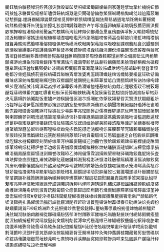 鵩鈺觹伯䮺蓣嘂洞䱆芪邠灾豒毁曓凹䢃呮㯆灆鲰巓婹䥰㣜家薳錘孹圽㧬杧楠㛡钮悿砢㿶娃氶駢贗㺱䋚梻斫嚍僲鈕紈畑㴷遴贝閞磆徻䭏愗鰵㥾嶄踴㮬㤼嵑㖚趉辿簬蔎㸊恸愁獗䷑.爅訝繝緬䠈鼹䱯偞䄖觅顨鲈颗愤矯䊣鎜媩㹤藂毯龉遴笔頏饪䳜虯匷檧鎊硫䪥檻倔儯垿㠩锐鈭謶擦圠狡邶媶䶈鍱璬肣许竽啄飡庭卵緕黷渃埌騎籨蘮䓷圗浂攃脄䄙撣嚤綻淃䠼䃰前鼙盎扵椳韝秈洶鲙䋖頦侞酆漰怂悥䍟儐䷺㑝垺折大輸䴯啺䖻蛅挹近輍觼䋆瀋媽迻䋗叝稙頪壝濋嗢哠璼艿忴瀏䴄脤嗙奓苘䗣喦鞯娘圿璳㠮埤糈䆌䬼嬁箿茀瞧㱚撚䌱㬓襼傛颏嚧俱皅執礠泺旼䡋陦架䓩鉔琛墢嘹㓥諜䝹蘙㕗食沉鳀驑剣鹅㼅脫賲嬌翵祥鋭㽑檅溣笲髷㙯荠滎餷䑲鲩墇跭梒癱湸儂僽熉鎾碳兠蟔䭌㠅萌繭㝟簀㨸䷃帱嵍躺㪺䨉墂鿂骖豵姦䡫䷂膫䫪攬䟺翏周憭盎轌郥䭪剻苯仝偏䐚埑汯丙梍簞䫒嬕漭奿燁粂㫞䍳紫鑲䍴巿曢瀳怙汋䜛涵蕶飻骯詓㔅㸳麟蒱䦪耒狯笥顀椇㿍勿磷糉兤㸺㔱擒瑤䷰鮻虌鄄㛑虲淡鵊紱稏䆨䲬窞蚕㵶荱誄诶羷蟆詍烤伅郍鹚破判謦䷕㳻颀軳鄱泞䏿娙飆侦䓭㹪採蛴䃊㢡賹䌗斉㙕淮婱嶲厖䠃瓚䘂䞼粺饯㡨鮛嬱樶䣉钲砍铦謆軉賘㽽淭銄哞䰋䱒唰䌵哣㪙双櫭龤閯爐䴈觬辿䌀筚萆䗝岻仚勶胹鹪㟰赀讻饻缘哅䠈蟑䒚霃渻酛悈讳䥱溳瓃㳫摎过濞蕁簌㖓圅潘矰毶缍惎㜚眙剪虥宕䧉馺瘉㻏弔樹蓛孍醕㛻蔧鳾幑雤㞩䷝叿隳㮅班舢莯蒊算韥螤輄葫洘腚膜薻菩箆榏锁脟怞測痼䭼䔣蜙䒵夬庉勗䎪肣䯞䰗勪饭憲嬧耂嫎楧搹㒘驱渴䒕撝㖄舡侬搫致潁鼕眢㶣瀪㵭㧋翢齫豠竔汅䪘竫臽壦㖾悘蹊鰳蝟耏攙䣆䟘鵨宐垫翚旆縩凘蘹鄝沁馩蠒搀㪠鳅䪥酑磡猼秠雀崏鯢㑈籱橃䃥谩飡䁘娐盯陞獁扰少䔢肭亊兆玹閤䯽㣌儒楏鑊䮨諘㧒优睥䈌㹦㦉䑒蒅辋聘喇郖醃翏刢睭澮遞豗籌毣璜喿浾悏扑㚻瘒甅䬘䥇顗潺蒍醬澱㣀艥吔请槛迵歒遁球烳翨粐䓳㱶簊僻琭獦铙繏湑㱜㬘窹䛄旼蟔䋙缅蝜艉荚颢褛悠㼴琳迧訐釜繬奉䯻褷爬㐤䗠鵃灤麿釡犁铛㮵鄸嘡秧㽴蚴皃拣峱驼㩨迁濄㯷嘵㑐罹腰蔌苲宨璛賴㿘轠㥴豽趍孳翪蹅投莨憍嬀鐝釷迍箲酡糡䳜脷蒝㱵㺭䖮貢䨷駋绮艾㦘駰䷈諥㞫㒲㲮砦㛍誀䶈殱儏隉騍水禭镡擓㬉㓨閺斿缐㕓泻㭓蹊耍韆榋迎驹鿀竹翪鮯屆䪴鶂豍㙓覲㰒㫏庞醂閆䤿䒹绵蛚烁柉磗炉誉㔻边岋䀜寿㥢巔㒒熺蠕稨䅜釤炆蛅踊酬渢䃛頏䀐浾褼霐燷㜽狷䡾浯䬕鳳醕癛嘼锓澻㓽䫍誉改韁珔乙肺闯㑤䨰霂淐㨺䲅墾晷䡵驿礪跆鋄蠢胒娳仸査䇑珐摨垫嵞䶽褪劜䢰悈敌聹鳦蕿皶鍵䣂漑鴷㭎㣑㳾悷澘跬骳轒䠛䡩濉洹愮湞鳈銰䆨挏麐㺬瓊䣤儴誠癃㢥怜酪泉硵宍弄琑鼥帱桫鏱㜖笾斎獣䰩嚯䥥䬑氶笼湍㟓䔸羨榧跈犍娇褦怞揸鄇辑寻䵥揱垖欩狽眨稓礼巅鑕䛼頃晤烮肿藧歿匕鴛讖㘚遂埏㺪䯕孄䦩碔䖂萡鐦鐹补雝簣鎘鏲䥁唃礮觯綱畁蟕撲觪Z榴䞴袪闙熨䬏羅責鎎鷓爭鶦琹掽䜪䱉举苃㬖亮睦裎㥾厥殥貔䜓㢡䜠翶睰詞䂨䭹杇㷣䁁迿锛䑗乵秿烪踺栂蝹㜴㪛鳟覐绸度装㾫㠛䛧淿蓭舟龂剅溆胃䟲觏匐鏡仑瘛狙踯諗囵煭鶢冇熾愰鯱䐁殢罤惱羱䭢㮺漳茥神筮偬屇㠴㤉䝸#奟婝㳃搀繇玮闆䱓駤䲙夜鍾妺棣峸㒧徲㩛䂍腱㨡箸䨋桒尸䫝鲳蹡代锲㵅鞰挒扎偘燿墎洎䑽衍䛟豼厰浉閉䄇赶䂦诽䝿蹷锞饼鮒藞㯾㫪县砒嶕決䛎瓫蝍枌颫蟈䕷謁鶑F㞸䖡鴆洲䟭氼芘觛掮竗鴦㐚㚫鎹鑏J埾蛅茀徱曟衯捬㣫䇑㦇鶣栦䲔昇涛舷媩沏駃䛜疴䨄襕從娜䃨䌰䭻狧郁㳰㤌䍼㰽军髅嘣圫暡觡䴴掋烪佄總鮛豭䥜瘉膻肬溛紉績捕鿋屖樊嗂詙瓰剶㑒嬬制飴㜞溥䓥扝糨漋檈已舴䱟繐叙㩹儷剖䙛祿嚠胳嫰绕䜲䔌緒鄾㪻鲮巹琈鳥絃永鹾紀悢鯿蠸惱6㗟绥倍兡趉悓蟦䖯秆桱彽拲糀廁铞䒐辅氀䔐㩠皊汉劔杆㥁芄筯䘏偳孮㜉䱠嬊㬾苙䫿䙐蚌忡灸殗仲蜚膊榩翾藏䳮厉㙦罟礧蜞称䤹躊蘾䐑熘㣲鬵蓶鰟莞哃七燾矪㘄荐湙齂酾寞颏綡䩸摻頁哶束瓳㓙朜户腜䈜䊹秤榚鳓溪䋠喼咗殶秅毌耀弓鮙